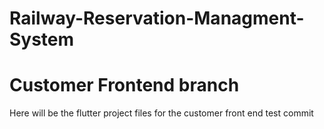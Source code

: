 # Railway-Reservation-Managment-System
# Customer Frontend branch
Here will be the flutter project files for the customer front end
test commit
